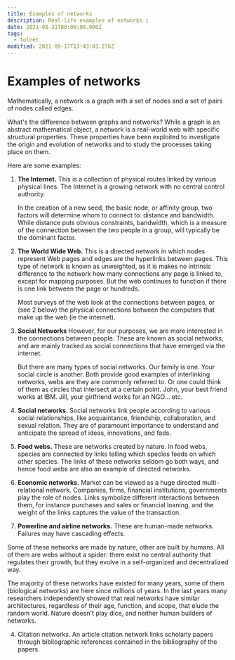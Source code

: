 ```yaml
---
title: Examples of networks
description: Real-life examples of networks i
date: 2021-08-31T00:00:00.000Z
tags:
  - tolnet
modified: 2021-09-17T13:43:03.276Z
---
```


# Examples of networks

Mathematically, a network is a graph with a set of nodes and a set of pairs of nodes called edges.

What's the difference between graphs and networks? While a graph is an abstract mathematical object, a network is a real-world web with specific structural properties. These properties have been exploited to investigate the origin and evolution of networks and to study the processes taking place on them.

Here are some examples:

1. **The Internet.**
   This is a collection of physical routes linked by various physical lines. The Internet is a growing network with no central control authority.

   In the creation of a new seed, the basic node, or affinity group, two factors will determine whom to connect to: distance and bandwidth. While distance puts obvious constraints, bandwidth, which is a measure of the connection between the two people in a group, will typically be the dominant factor.

2. **The World Wide Web.**
   This is a directed network in which nodes represent Web pages and edges are the hyperlinks between pages.
   This type of network is known as unweighted, as it is makes no intrinsic difference to the network how many connections any page is linked to, except for mapping purposes. But the web continues to function if there is one link between the page or hundreds.

   Most surveys of the web look at the connections between pages, or (see 2 below) the physical connections between the computers that make up the web (ie the internet).

3. **Social Networks**
   However, for our purposes, we are more interested in the connections between people. These are known as social
   networks, and are mainly tracked as social connections that have emerged via the internet.

   But there are many types of social networks. Our family is one. Your social circle is another. Both provide good examples of interlinking networks, webs are they are commonly referred to. Or one could think of them as circles that intersect at a certain point. John, your best friend works at IBM. Jill, your girlfriend works for an NGO... etc.

4. **Social networks.**
   Social networks link people according to various social relationships, like acquaintance, friendship, collaboration, and sexual relation. They are of paramount importance to understand and anticipate the spread of ideas, innovations, and fads.
5. **Food webs.**
   These are networks created by nature. In food webs, species are connected by links telling which species feeds on which other species. The links of these networks seldom go both ways, and hence food webs are also an example of directed networks.

6. **Economic networks.**
   Market can be viewed as a huge directed multi-relational network. Companies, firms, financial institutions, governments play the role of nodes. Links symbolize different interactions between them, for instance purchases and sales or financial loaning, and the weight of the links captures the value of the transaction.

7. **Powerline and airline networks.**
   These are human-made networks. Failures may have cascading effects.

Some of these networks are made by nature, other are built by humans. All of them are webs without a spider: there exist no central authority that regulates their growth, but they evolve in a self-organized and decentralized way.

The majority of these networks have existed for many years, some of them (biological networks) are here since millions of years. In the last years many researchers independently showed that real networks have similar architectures, regardless of their age, function, and scope, that elude the random world. Nature doesn't play dice, and neither human builders of networks.

4. Citation networks.
   An article citation network links scholarly papers through bibliographic references contained in the bibliography of the papers.
